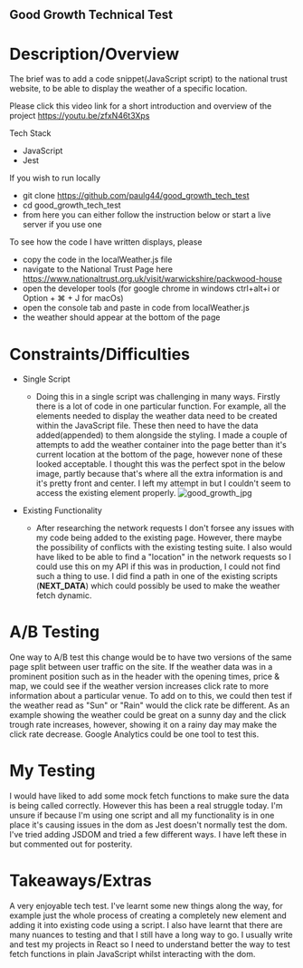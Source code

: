 ## Good Growth Technical Test

# Description/Overview

The brief was to add a code snippet(JavaScript script) to the national trust website, to be able to display the weather of a specific location.

Please click this video link for a short introduction and overview of the project https://youtu.be/zfxN46t3Xps

Tech Stack

- JavaScript
- Jest

If you wish to run locally

- git clone https://github.com/paulg44/good_growth_tech_test
- cd good_growth_tech_test
- from here you can either follow the instruction below or start a live server if you use one

To see how the code I have written displays, please

- copy the code in the localWeather.js file
- navigate to the National Trust Page here https://www.nationaltrust.org.uk/visit/warwickshire/packwood-house
- open the developer tools (for google chrome in windows ctrl+alt+i or Option + ⌘ + J for macOs)
- open the console tab and paste in code from localWeather.js
- the weather should appear at the bottom of the page

# Constraints/Difficulties

- Single Script
  - Doing this in a single script was challenging in many ways. Firstly there is a lot of code in one particular function. For example, all the elements needed to display the weather data need to be created within the JavaScript file. These then need to have the data added(appended) to them alongside the styling. I made a couple of attempts to add the weather container into the page better than it's current location at the bottom of the page, however none of these looked acceptable. I thought this was the perfect spot in the below image, partly because that's where all the extra information is and it's pretty front and center. I left my attempt in but I couldn't seem to access the existing element properly.
![good_growth_jpg](https://github.com/paulg44/good_growth_tech_test/assets/100803588/ce9bb44a-8ea6-456f-b12e-f2624bae7c98)

- Existing Functionality
  - After researching the network requests I don't forsee any issues with my code being added to the existing page. However, there maybe the possibility of conflicts with the existing testing suite. I also would have liked to be able to find a "location" in the network requests so I could use this on my API if this was in production, I could not find such a thing to use. I did find a path in one of the existing scripts (**NEXT_DATA**) which could possibly be used to make the weather fetch dynamic.

# A/B Testing

One way to A/B test this change would be to have two versions of the same page split between user traffic on the site. If the weather data was in a prominent position such as in the header with the opening times, price & map, we could see if the weather version increases click rate to more information about a particular venue. To add on to this, we could then test if the weather read as "Sun" or "Rain" would the click rate be different. As an example showing the weather could be great on a sunny day and the click trough rate increases, however, showing it on a rainy day may make the click rate decrease. Google Analytics could be one tool to test this.

# My Testing

I would have liked to add some mock fetch functions to make sure the data is being called correctly. However this has been a real struggle today. I'm unsure if because I'm using one script and all my functionality is in one place it's causing issues in the dom as Jest doesn't normally test the dom. I've tried adding JSDOM and tried a few different ways. I have left these in but commented out for posterity.

# Takeaways/Extras

A very enjoyable tech test. I've learnt some new things along the way, for example just the whole process of creating a completely new element and adding it into existing code using a script. I also have learnt that there are many nuances to testing and that I still have a long way to go. I usually write and test my projects in React so I need to understand better the way to test fetch functions in plain JavaScript whilst interacting with the dom.
